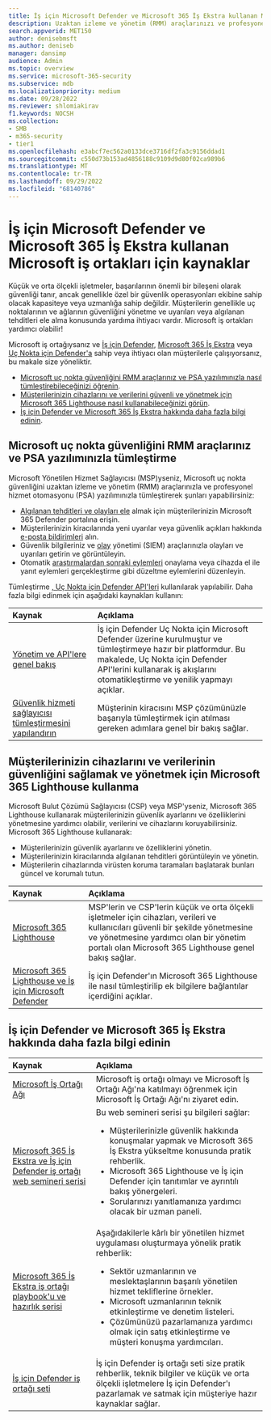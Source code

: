 ```yaml
---
title: İş için Microsoft Defender ve Microsoft 365 İş Ekstra kullanan Microsoft iş ortakları için kaynaklar
description: Uzaktan izleme ve yönetim (RMM) araçlarınızı ve profesyonel hizmet otomasyonu (PSA) yazılımınızı İş için Defender, Microsoft 365 İş Ekstra, Uç Nokta için Defender ve Microsoft 365 Lighthouse ile tümleştirmeyi öğrenin.
search.appverid: MET150
author: denisebmsft
ms.author: deniseb
manager: dansimp
audience: Admin
ms.topic: overview
ms.service: microsoft-365-security
ms.subservice: mdb
ms.localizationpriority: medium
ms.date: 09/28/2022
ms.reviewer: shlomiakirav
f1.keywords: NOCSH
ms.collection:
- SMB
- m365-security
- tier1
ms.openlocfilehash: e3abcf7ec562a0133dce3716df2fa3c9156ddad1
ms.sourcegitcommit: c550d73b153ad4856188c9109d9d80f02ca989b6
ms.translationtype: MT
ms.contentlocale: tr-TR
ms.lasthandoff: 09/29/2022
ms.locfileid: "68140786"
---
```

# <a name="resources-for-microsoft-partners-using-microsoft-defender-for-business-and-microsoft-365-business-premium"></a>İş için Microsoft Defender ve Microsoft 365 İş Ekstra kullanan Microsoft iş ortakları için kaynaklar

Küçük ve orta ölçekli işletmeler, başarılarının önemli bir bileşeni olarak güvenliği tanır, ancak genellikle özel bir güvenlik operasyonları ekibine sahip olacak kapasiteye veya uzmanlığa sahip değildir. Müşterilerin genellikle uç noktalarının ve ağlarının güvenliğini yönetme ve uyarıları veya algılanan tehditleri ele alma konusunda yardıma ihtiyacı vardır. Microsoft iş ortakları yardımcı olabilir!

Microsoft iş ortağıysanız ve [İş için Defender](mdb-overview.md), [Microsoft 365 İş Ekstra](../../business-premium/index.md) veya [Uç Nokta için Defender'a](../defender-endpoint/microsoft-defender-endpoint.md) sahip veya ihtiyacı olan müşterilerle çalışıyorsanız, bu makale size yöneliktir.

- [Microsoft uç nokta güvenliğini RMM araçlarınız ve PSA yazılımınızla nasıl tümleştirebileceğinizi öğrenin](#integrate-microsoft-endpoint-security-with-your-rmm-tools-and-psa-software).
- [Müşterilerinizin cihazlarını ve verilerini güvenli ve yönetmek için Microsoft 365 Lighthouse nasıl kullanabileceğinizi görün](#use-microsoft-365-lighthouse-to-secure-and-manage-your-customers-devices-and-data).
- [İş için Defender ve Microsoft 365 İş Ekstra hakkında daha fazla bilgi edinin](#learn-more-about-defender-for-business-and-microsoft-365-business-premium).

## <a name="integrate-microsoft-endpoint-security-with-your-rmm-tools-and-psa-software"></a>Microsoft uç nokta güvenliğini RMM araçlarınız ve PSA yazılımınızla tümleştirme

Microsoft Yönetilen Hizmet Sağlayıcısı (MSP)yseniz, Microsoft uç nokta güvenliğini uzaktan izleme ve yönetim (RMM) araçlarınızla ve profesyonel hizmet otomasyonu (PSA) yazılımınızla tümleştirerek şunları yapabilirsiniz: 

- [Algılanan tehditleri ve olayları ele](mdb-respond-mitigate-threats.md) almak için müşterilerinizin Microsoft 365 Defender portalına erişin.
- Müşterilerinizin kiracılarında yeni uyarılar veya güvenlik açıkları hakkında [e-posta bildirimleri](mdb-email-notifications.md) alın.
- Güvenlik bilgileriniz ve [olay](mdb-view-manage-incidents.md) yönetimi (SIEM) araçlarınızla olayları ve uyarıları getirin ve görüntüleyin.
- Otomatik [araştırmalardan sonraki eylemleri](mdb-review-remediation-actions.md) onaylama veya cihazda el ile yanıt eylemleri gerçekleştirme gibi düzeltme eylemlerini düzenleyin.

Tümleştirme [, Uç Nokta için Defender API'leri](../defender-endpoint/management-apis.md) kullanılarak yapılabilir. Daha fazla bilgi edinmek için aşağıdaki kaynakları kullanın:

| Kaynak | Açıklama |
|:---|:---|
| [Yönetim ve API'lere genel bakış](../defender-endpoint/management-apis.md) | İş için Defender Uç Nokta için Microsoft Defender üzerine kurulmuştur ve tümleştirmeye hazır bir platformdur. Bu makalede, Uç Nokta için Defender API'lerini kullanarak iş akışlarını otomatikleştirme ve yenilik yapmayı açıklar. |
| [Güvenlik hizmeti sağlayıcısı tümleştirmesini yapılandırın](../defender-endpoint/configure-mssp-support.md) | Müşterinin kiracısını MSP çözümünüzle başarıyla tümleştirmek için atılması gereken adımlara genel bir bakış sağlar. |

## <a name="use-microsoft-365-lighthouse-to-secure-and-manage-your-customers-devices-and-data"></a>Müşterilerinizin cihazlarını ve verilerinin güvenliğini sağlamak ve yönetmek için Microsoft 365 Lighthouse kullanma

Microsoft Bulut Çözümü Sağlayıcısı (CSP) veya MSP'yseniz, Microsoft 365 Lighthouse kullanarak müşterilerinizin güvenlik ayarlarını ve özelliklerini yönetmesine yardımcı olabilir, verilerini ve cihazlarını koruyabilirsiniz. Microsoft 365 Lighthouse kullanarak:

- Müşterilerinizin güvenlik ayarlarını ve özelliklerini yönetin. 
- Müşterilerinizin kiracılarında algılanan tehditleri görüntüleyin ve yönetin.
- Müşterilerin cihazlarında virüsten koruma taramaları başlatarak bunları güncel ve korumalı tutun.

| Kaynak | Açıklama |
|:---|:---|
| [Microsoft 365 Lighthouse](../../lighthouse/m365-lighthouse-overview.md) | MSP'lerin ve CSP'lerin küçük ve orta ölçekli işletmeler için cihazları, verileri ve kullanıcıları güvenli bir şekilde yönetmesine ve yönetmesine yardımcı olan bir yönetim portalı olan Microsoft 365 Lighthouse genel bakış sağlar. |
| [Microsoft 365 Lighthouse ve İş için Microsoft Defender](mdb-lighthouse-integration.md) | İş için Defender'ın Microsoft 365 Lighthouse ile nasıl tümleştirilip ek bilgilere bağlantılar içerdiğini açıklar. |

## <a name="learn-more-about-defender-for-business-and-microsoft-365-business-premium"></a>İş için Defender ve Microsoft 365 İş Ekstra hakkında daha fazla bilgi edinin

| Kaynak | Açıklama |
|:---|:---|
| [Microsoft İş Ortağı Ağı](https://partner.microsoft.com) | Microsoft iş ortağı olmayı ve Microsoft İş Ortağı Ağı'na katılmayı öğrenmek için Microsoft İş Ortağı Ağı'nı ziyaret edin. |
| [Microsoft 365 İş Ekstra ve İş için Defender iş ortağı web semineri serisi](https://aka.ms/M365MDBseries) | Bu web semineri serisi şu bilgileri sağlar: <ul><li>Müşterilerinizle güvenlik hakkında konuşmalar yapmak ve Microsoft 365 İş Ekstra yükseltme konusunda pratik rehberlik. </li><li>Microsoft 365 Lighthouse ve İş için Defender için tanıtımlar ve ayrıntılı bakış yönergeleri. </li><li>Sorularınızı yanıtlamanıza yardımcı olacak bir uzman paneli.</li></ul>   |
| [Microsoft 365 İş Ekstra iş ortağı playbook'u ve hazırlık serisi](https://aka.ms/M365BPPartnerPlaybook) |  Aşağıdakilerle kârlı bir yönetilen hizmet uygulaması oluşturmaya yönelik pratik rehberlik: <ul><li>Sektör uzmanlarının ve meslektaşlarının başarılı yönetilen hizmet tekliflerine örnekler. </li><li>Microsoft uzmanlarının teknik etkinleştirme ve denetim listeleri. </li><li>Çözümünüzü pazarlamanıza yardımcı olmak için satış etkinleştirme ve müşteri konuşma yardımcıları. </li></ul> |
| [İş için Defender iş ortağı seti](https://aka.ms/MDBPartnerKit) | İş için Defender iş ortağı seti size pratik rehberlik, teknik bilgiler ve küçük ve orta ölçekli işletmelere İş için Defender'ı pazarlamak ve satmak için müşteriye hazır kaynaklar sağlar.  |

